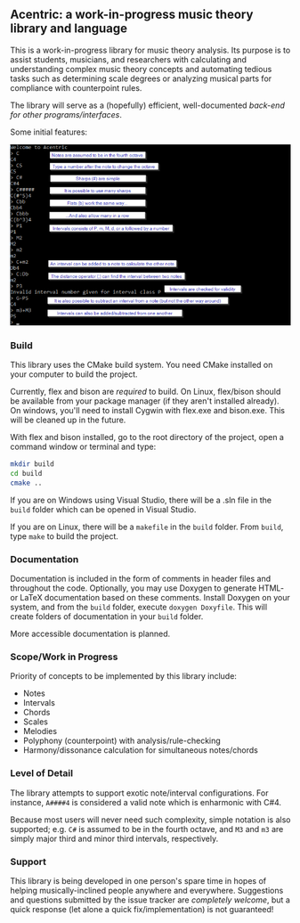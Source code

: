 ## Acentric: a work-in-progress music theory library and language

This is a work-in-progress library for music theory analysis. Its purpose is to assist students, musicians, and researchers with calculating and understanding complex music theory concepts and automating tedious tasks such as determining scale degrees or analyzing musical parts for compliance with counterpoint rules.

The library will serve as a (hopefully) efficient, well-documented *back-end for other programs/interfaces*.

Some initial features:

![Screenshot of Acentric Features](/initial_feature_samples.png)

### Build
This library uses the CMake build system. You need CMake installed on your computer to build the project.

Currently, flex and bison are *required* to build. On Linux, flex/bison should be available from your package manager (if they aren't installed already). On windows, you'll need to install Cygwin with flex.exe and bison.exe. This will be cleaned up in the future.

With flex and bison installed, go to the root directory of the project, open a command window or terminal and type:

```sh
mkdir build
cd build
cmake ..
```

If you are on Windows using Visual Studio, there will be a .sln file in the `build` folder which can be opened in Visual Studio.

If you are on Linux, there will be a `makefile` in the `build` folder. From `build`, type `make` to build the project.

### Documentation
Documentation is included in the form of comments in header files and throughout the code. Optionally, you may use Doxygen to generate HTML- or LaTeX documentation based on these comments. Install Doxygen on your system, and from the `build` folder, execute `doxygen Doxyfile`. This will create folders of documentation in your `build` folder.

More accessible documentation is planned.

### Scope/Work in Progress
Priority of concepts to be implemented by this library include:

* Notes
* Intervals
* Chords
* Scales
* Melodies
* Polyphony (counterpoint) with analysis/rule-checking
* Harmony/dissonance calculation for simultaneous notes/chords

### Level of Detail
The library attempts to support exotic note/interval configurations. For instance, `A####4` is considered a valid note which is enharmonic with C#4.

Because most users will never need such complexity, simple notation is also supported; e.g. `C#` is assumed to be in the fourth octave, and `M3` and `m3` are simply major third and minor third intervals, respectively.

### Support
This library is being developed in one person's spare time in hopes of helping musically-inclined people anywhere and everywhere. Suggestions and questions submitted by the issue tracker are *completely welcome*, but a quick response (let alone a quick fix/implementation) is not guaranteed!
